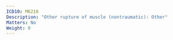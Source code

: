 ```yaml
---
ICD10: M6218
Description: "Other rupture of muscle (nontraumatic): Other"
Matters: No
Weight: 0
---
```

